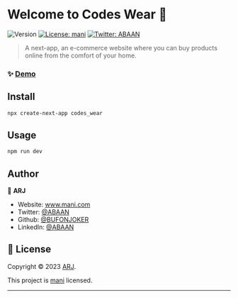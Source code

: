 # Welcome to Codes Wear 👋
![Version](https://img.shields.io/badge/version-0.1.0-blue.svg?cacheSeconds=2592000)
[![License: mani](https://img.shields.io/badge/License-mani-yellow.svg)](mani.com)
[![Twitter: ABAAN](https://img.shields.io/twitter/follow/ABAAN.svg?style=social)](https://twitter.com/ABAAN)

> A next-app, an e-commerce website where you can buy products online from the comfort of your home.

### ✨ [Demo](www.codeswear.com)

## Install

```sh
npx create-next-app codes_wear
```

## Usage

```sh
npm run dev
```

## Author

👤 **ARJ**

* Website: www.mani.com
* Twitter: [@ABAAN](https://twitter.com/ABAAN)
* Github: [@BUFONJOKER](https://github.com/BUFONJOKER)
* LinkedIn: [@ABAAN](https://linkedin.com/in/ABAAN)


## 📝 License

Copyright © 2023 [ARJ](https://github.com/BUFONJOKER).

This project is [mani](mani.com) licensed.

***
